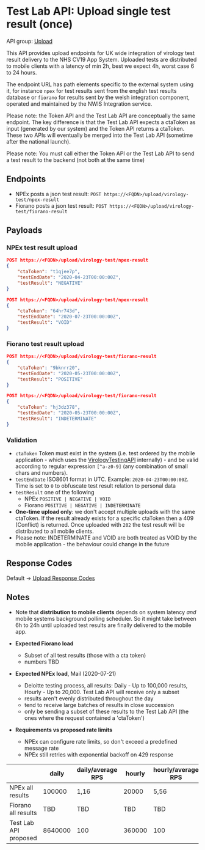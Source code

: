 # Test Lab API: Upload single test result (once)

API group: [Upload](../ag-architecture-guidebook#System-APIs-and-Interfaces)

This API provides upload endpoints for UK wide integration of virology test result delivery to the NHS CV19 App System. Uploaded tests are distributed to mobile clients with a latency of min 2h, best we expect 4h, worst case 6 to 24 hours.

The endpoint URL has path elements specific to the external system using it, for instance `npex` for test results sent from the english test results database or `fiorano` for results sent by the welsh integration component, operated and maintained by the NWIS Integration service.

Please note: the Token API and the Test Lab API are conceptually the same endpoint. The key difference is that the Test Lab API expects a ctaToken as input (generated by our system) and the Token API returns a ctaToken. These two APIs will eventually be merged into the Test Lab API (sometime after the national launch).

Please note: You must call either the Token API or the Test Lab API to send a test result to the backend (not both at the same time)

## Endpoints

- NPEx posts a json test result: ```POST https://<FQDN>/upload/virology-test/npex-result```
- Fiorano posts a json test result: ```POST https://<FQDN>/upload/virology-test/fiorano-result```

## Payloads

### NPEx test result upload

```json
POST https://<FQDN>/upload/virology-test/npex-result
{
    "ctaToken": "t1qjee7p",
    "testEndDate": "2020-04-23T00:00:00Z",
    "testResult": "NEGATIVE"
}

POST https://<FQDN>/upload/virology-test/npex-result
{
    "ctaToken": "64hr743d",
    "testEndDate": "2020-07-23T00:00:00Z",
    "testResult": "VOID"
}
```

### Fiorano test result upload

```json
POST https://<FQDN>/upload/virology-test/fiorano-result
{
    "ctaToken": "9bknrr20",
    "testEndDate": "2020-05-23T00:00:00Z",
    "testResult": "POSITIVE"
}

POST https://<FQDN>/upload/virology-test/fiorano-result
{
    "ctaToken": "hj3dz378",
    "testEndDate": "2020-05-23T00:00:00Z",
    "testResult": "INDETERMINATE"
}
```

### Validation

- `ctaToken` Token must exist in the system (i.e. test ordered by the mobile application - which uses the [VirologyTestingAPI](./virology-testing-api.md) internally) - and be valid according to regular expression `[^a-z0-9]` (any combination of small chars and numbers).
- `testEndDate` ISO8601 format in UTC. Example: `2020-04-23T00:00:00Z`. Time is set to `0` to obfuscate test result relation to personal data
- `testResult` one of the following
  - NPEx `POSITIVE | NEGATIVE | VOID`
  - Fiorano `POSITIVE | NEGATIVE | INDETERMINATE`
- **One-time upload only**: we don't accept multiple uploads with the same ctaToken. If the result already exists for a specific ctaToken then a 409 (Conflict) is returned. Once uploaded with `202` the test result will be distributed to all mobile clients.
- Please note: INDETERMINATE and VOID are both treated as VOID by the mobile application - the behaviour could change in the future

## Response Codes

Default -> [Upload Response Codes](../api-patterns.md#Upload)

## Notes

- Note that **distribution to mobile clients** depends on system latency *and* mobile systems background polling scheduler. So it might take between 6h to 24h until uploaded test results are finally delivered to the mobile app.
  
- **Expected Fiorano load**
  - Subset of all test results (those with a cta token)
  - numbers TBD

- **Expected NPEx load**, Mail (2020-07-21)
  - Deloitte testing process, all results: Daily - Up to 100,000 results, Hourly - Up to 20,000. Test Lab API will receive only a subset
  - results aren't evenly distributed throughout the day
  - tend to receive large batches of results in close succession
  - only be sending a subset of these results to the Test Lab API
  (the ones where the request contained a 'ctaToken')

- **Requirements vs proposed rate limits**
  - NPEx can configure rate limits, so don't exceed a predefined message rate
  - NPEx still retries with exponential backoff on 429 response

| | daily | daily/average RPS	| hourly	| hourly/average RPS |
|-| ------ | -----------------| -------- | ----------------- |  
|NPEx all results | 100000|	1,16 |	20000	| 5,56 |
|Fiorano all results | TBD|	TBD |	TBD	| TBD |
|Test Lab API proposed | 	8640000	| 100 | 	360000	|100 |

